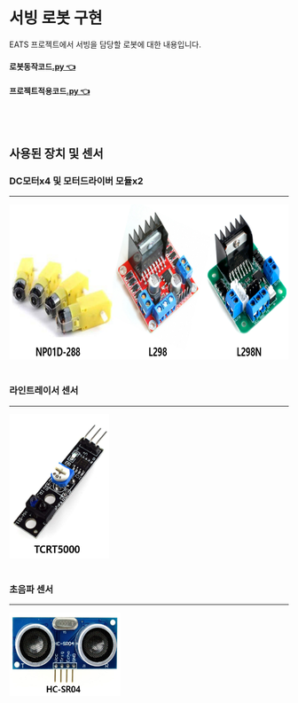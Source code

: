 # 서빙 로봇 구현
EATS 프로젝트에서 서빙을 담당할 로봇에 대한 내용입니다.
<br/>

#### 로봇동작코드[.py 👈](https://github.com/jacksimuse/Project_EATS/blob/hongryeol/ServingRobot/mqtt/mqtt06.py)
#### 프로젝트적용코드[.py 👈](https://github.com/jacksimuse/Project_EATS/blob/hongryeol/ServingRobot/mqtt/mqtt07.py)
<br/>
<br/>

## 사용된 장치 및 센서
### DC모터x4 및 모터드라이버 모듈x2
---
<img src ="https://github.com/jacksimuse/Project_EATS/blob/hongryeol/ServingRobot/refimg/moterset.png" width="800" height="280"/>
<br/>
<br/>

### 라인트레이서 센서
---
<img src ="https://github.com/jacksimuse/Project_EATS/blob/hongryeol/ServingRobot/refimg/line.png" width="180" height="260"/>
<br/>
<br/>

### 초음파 센서
---
<img src ="https://github.com/jacksimuse/Project_EATS/blob/hongryeol/ServingRobot/refimg/ultra.png" width="200" height="150"/>
<br/>
<br/>
